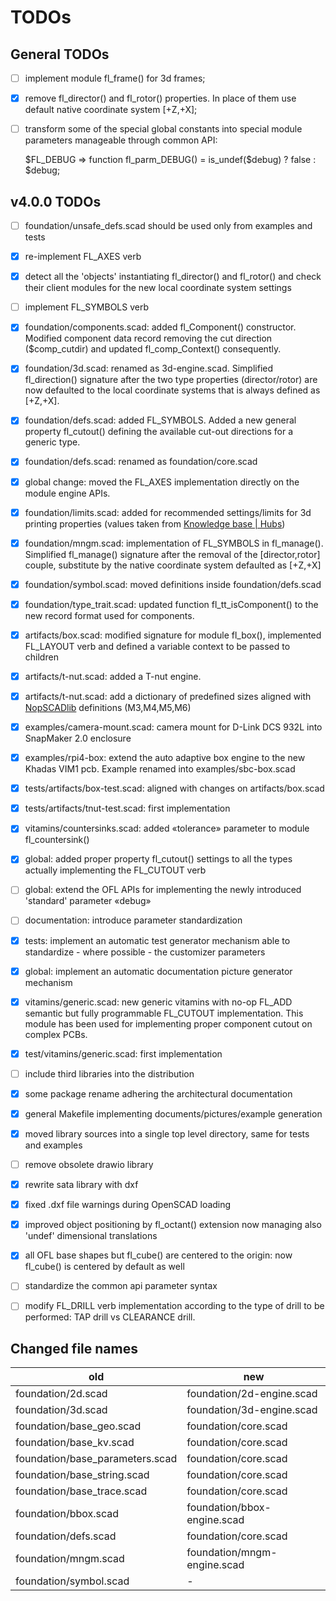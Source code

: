 # TODOs

## General TODOs

- [ ] implement module fl_frame() for 3d frames;
- [x] remove fl_director() and fl_rotor() properties. In place of them use default native coordinate system [+Z,+X];
- [ ] transform some of the special global constants into special module parameters manageable through common API:

    \$FL\_DEBUG ⇒ function fl_parm_DEBUG() = is_undef($debug) ? false : $debug;

## v4.0.0 TODOs

- [ ] foundation/unsafe_defs.scad should be used only from examples and tests
- [x] re-implement FL_AXES verb
- [x] detect all the 'objects' instantiating fl_director() and fl_rotor() and check their client modules for the new local coordinate system settings
- [ ] implement FL_SYMBOLS verb
- [x] foundation/components.scad: added fl_Component() constructor. Modified component data record removing the cut direction ($comp_cutdir) and updated fl_comp_Context() consequently.
- [x] foundation/3d.scad: renamed as 3d-engine.scad. Simplified fl_direction() signature after the two type properties (director/rotor) are now defaulted to the local coordinate systems that is always defined as [+Z,+X].
- [x] foundation/defs.scad: added FL_SYMBOLS. Added a new general property fl_cutout() defining the available cut-out directions for a generic type.
- [x] foundation/defs.scad: renamed as foundation/core.scad
- [x] global change: moved the FL_AXES implementation directly on the module engine APIs.
- [x] foundation/limits.scad: added for recommended settings/limits for 3d printing properties (values taken from [Knowledge base | Hubs](https://www.hubs.com/knowledge-base/))
- [x] foundation/mngm.scad: implementation of FL_SYMBOLS in fl_manage(). Simplified fl_manage() signature after the removal of the [director,rotor] couple, substitute by the native coordinate system defaulted as [+Z,+X]
- [x] foundation/symbol.scad: moved definitions inside foundation/defs.scad
- [x] foundation/type_trait.scad: updated function fl_tt_isComponent() to the new record format used for components.
- [x] artifacts/box.scad: modified signature for module fl_box(), implemented FL_LAYOUT verb and defined a variable context to be passed to children
- [x] artifacts/t-nut.scad: added a T-nut engine.
- [X] artifacts/t-nut.scad: add a dictionary of predefined sizes aligned with [NopSCADlib](https://github.com/nophead/NopSCADlib) definitions (M3,M4,M5,M6)
- [x] examples/camera-mount.scad: camera mount for D-Link DCS 932L into SnapMaker 2.0 enclosure
- [x] examples/rpi4-box: extend the auto adaptive box engine to the new Khadas VIM1 pcb. Example renamed into examples/sbc-box.scad
- [x] tests/artifacts/box-test.scad: aligned with changes on artifacts/box.scad
- [x] tests/artifacts/tnut-test.scad: first implementation
- [x] vitamins/countersinks.scad: added «tolerance» parameter to module fl_countersink()
- [x] global: added proper property fl_cutout() settings to all the types actually implementing the FL_CUTOUT verb
- [ ] global: extend the OFL APIs for implementing the newly introduced 'standard' parameter «debug»
- [ ] documentation: introduce parameter standardization
- [x] tests: implement an automatic test generator mechanism able to standardize - where possible - the customizer parameters
- [x] global: implement an automatic documentation picture generator mechanism
- [x] vitamins/generic.scad: new generic vitamins with no-op FL_ADD semantic but fully programmable FL_CUTOUT implementation. This module has been used for implementing proper component cutout on complex PCBs.
- [x] test/vitamins/generic.scad: first implementation
- [ ] include third libraries into the distribution
- [x] some package rename adhering the architectural documentation
- [x] general Makefile implementing documents/pictures/example generation
- [x] moved library sources into a single top level directory, same for tests and examples
- [ ] remove obsolete drawio library
- [x] rewrite sata library with dxf
- [x] fixed .dxf file warnings during OpenSCAD loading
- [x] improved object positioning by fl_octant() extension now managing also 'undef' dimensional translations
- [x] all OFL base shapes but fl_cube() are centered to the origin: now fl_cube() is centered by default as well
- [ ] standardize the common api parameter syntax
- [ ] modify FL_DRILL verb implementation according to the type of drill to be performed: TAP drill vs CLEARANCE drill.


## Changed file names

| old                               | new                           |
| --------                          | --------                      |
| foundation/2d.scad                | foundation/2d-engine.scad     |
| foundation/3d.scad                | foundation/3d-engine.scad     |
| foundation/base_geo.scad          | foundation/core.scad          |
| foundation/base_kv.scad           | foundation/core.scad          |
| foundation/base_parameters.scad   | foundation/core.scad          |
| foundation/base_string.scad       | foundation/core.scad          |
| foundation/base_trace.scad        | foundation/core.scad          |
| foundation/bbox.scad              | foundation/bbox-engine.scad   |
| foundation/defs.scad              | foundation/core.scad          |
| foundation/mngm.scad              | foundation/mngm-engine.scad   |
| foundation/symbol.scad            | -                             |
